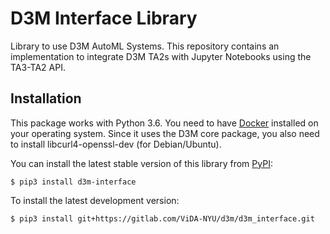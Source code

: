 D3M Interface Library
=====================
Library to use D3M AutoML Systems. This repository contains an implementation to integrate 
 D3M TA2s with Jupyter Notebooks using the TA3-TA2 API. 


## Installation
This package works with Python 3.6. You need to have [Docker](https://docs.docker.com/get-docker/) installed on your operating system.
Since it uses the D3M core package, you also need to install libcurl4-openssl-dev (for Debian/Ubuntu).

You can install the latest stable version of this library from [PyPI](https://pypi.org/project/d3m-interface/):

```
$ pip3 install d3m-interface
```

To install the latest development version:

```
$ pip3 install git+https://gitlab.com/ViDA-NYU/d3m/d3m_interface.git
```